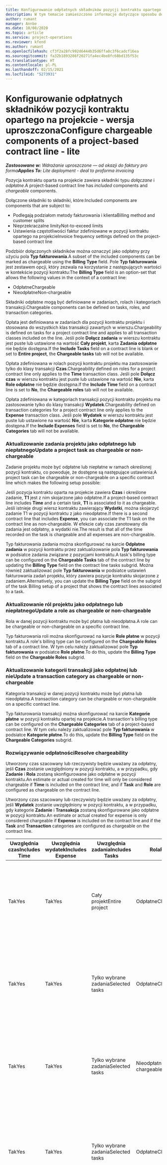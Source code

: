 ```yaml
---
title: Konfigurowanie odpłatnych składników pozycji kontraktu opartego na projekcie - wersja uproszczona
description: W tym temacie zamieszczono informacje dotyczące sposobu dodawania odpłatnych składników do pozycji kontraktu w Project Operations.
author: rumant
manager: Annbe
ms.date: 10/08/2020
ms.topic: article
ms.service: project-operations
ms.reviewer: kfend
ms.author: rumant
ms.openlocfilehash: cf3f2a28fc992d6444b35d6ffa0c3f6cadcf16ea
ms.sourcegitcommit: fa32b1893286f20271fa4ec4be8fc68bd135f53c
ms.translationtype: HT
ms.contentlocale: pl-PL
ms.lasthandoff: 02/15/2021
ms.locfileid: "5273931"
---
```

# <a name="configure-chargeable-components-of-a-project-based-contract-line---lite"></a><span data-ttu-id="62e21-103">Konfigurowanie odpłatnych składników pozycji kontraktu opartego na projekcie - wersja uproszczona</span><span class="sxs-lookup"><span data-stu-id="62e21-103">Configure chargeable components of a project-based contract line - lite</span></span>

<span data-ttu-id="62e21-104">_**Zastosowane w:** Wdrażanie uproszczone — od okazji do faktury pro forma_</span><span class="sxs-lookup"><span data-stu-id="62e21-104">_**Applies To:** Lite deployment - deal to proforma invoicing_</span></span>

<span data-ttu-id="62e21-105">Pozycja kontraktu oparta na projekcie zawiera składniki typu *dołączane* i *odpłatne*.</span><span class="sxs-lookup"><span data-stu-id="62e21-105">A project-based contract line has *included* components and *chargeable* components.</span></span>

<span data-ttu-id="62e21-106">Dołączone składniki to składniki, które:</span><span class="sxs-lookup"><span data-stu-id="62e21-106">Included components are components that are subject to:</span></span>

  - <span data-ttu-id="62e21-107">Podlegają podziałom metody fakturowania i klienta</span><span class="sxs-lookup"><span data-stu-id="62e21-107">Billing method and customer splits</span></span>
  - <span data-ttu-id="62e21-108">Nieprzekraczalne limity</span><span class="sxs-lookup"><span data-stu-id="62e21-108">Not-to-exceed limits</span></span> 
  - <span data-ttu-id="62e21-109">Ustawienia częstotliwości faktur zdefiniowane w pozycji kontraktu opartego na projekcie</span><span class="sxs-lookup"><span data-stu-id="62e21-109">Invoice frequency settings defined on the project-based contract line</span></span>

<span data-ttu-id="62e21-110">Podzbiór dołączonych składników można oznaczyć jako odpłatny przy użyciu pola **Typ fakturowania**.</span><span class="sxs-lookup"><span data-stu-id="62e21-110">A subset of the included components can be marked as chargeable using the **Billing Type** field.</span></span> <span data-ttu-id="62e21-111">Pole **Typ fakturowania** jest zestawem opcji, który zezwala na korzystanie z następujących wartości w kontekście pozycji kontraktu:</span><span class="sxs-lookup"><span data-stu-id="62e21-111">The **Billing Type** field is an option-set that allows the following values in the context of a contract line:</span></span>

  - <span data-ttu-id="62e21-112">Odpłatne</span><span class="sxs-lookup"><span data-stu-id="62e21-112">Chargeable</span></span>
  - <span data-ttu-id="62e21-113">Nieodpłatne</span><span class="sxs-lookup"><span data-stu-id="62e21-113">Non-chargeable</span></span>

<span data-ttu-id="62e21-114">Składniki odpłatne mogą być definiowane w zadaniach, rolach i kategoriach transakcji.</span><span class="sxs-lookup"><span data-stu-id="62e21-114">Chargeable components can be defined on tasks, roles, and transaction categories.</span></span>

<span data-ttu-id="62e21-115">Opłata jest definiowana w zadaniach dla pozycji kontraktu projektu i stosowana do wszystkich klas transakcji zawartych w wierszu.</span><span class="sxs-lookup"><span data-stu-id="62e21-115">Chargeability is defined on tasks for a project contract line and applies to all transaction classes included on the line.</span></span> <span data-ttu-id="62e21-116">Jeśli pole **Dołącz zadania** w wierszu kontraktu jest puste lub ustawione na wartość **Cały projekt**, karta **Zadania odpłatne** nie będzie dostępna.</span><span class="sxs-lookup"><span data-stu-id="62e21-116">If the **Include Tasks** field on a contract line is blank or set to **Entire project**, the **Chargeable tasks** tab will not be available.</span></span>

<span data-ttu-id="62e21-117">Opłata zdefiniowana w rolach pozycji kontraktu projektu ma zastosowanie tylko do klasy transakcji **Czas**.</span><span class="sxs-lookup"><span data-stu-id="62e21-117">Chargeability defined on roles for a project contract line only applies to the **Time** transaction class.</span></span> <span data-ttu-id="62e21-118">Jeśli pole **Dołącz czas** w wierszu kontraktu jest puste lub ustawione na wartość **Nie**, karta **Role odpłatne** nie będzie dostępna.</span><span class="sxs-lookup"><span data-stu-id="62e21-118">If the **Include Time** field on a contract line is set to **No**, the **Chargeable roles** tab will not be available.</span></span>

<span data-ttu-id="62e21-119">Opłata zdefiniowana w kategoriach transakcji pozycji kontraktu projektu ma zastosowanie tylko do klasy transakcji **Wydatek**.</span><span class="sxs-lookup"><span data-stu-id="62e21-119">Chargeability defined on transaction categories for a project contract line only applies to the **Expense** transaction class.</span></span> <span data-ttu-id="62e21-120">Jeśli pole **Wydatek** w wierszu kontraktu jest puste lub ustawione na wartość **Nie**, karta **Kategorie odpłatne** nie będzie dostępna.</span><span class="sxs-lookup"><span data-stu-id="62e21-120">If the **Include Expenses** field is set to **No**, the **Chargeable Categories** tab will not be available.</span></span>

### <a name="update-a-project-task-as-chargeable-or-non-chargeable"></a><span data-ttu-id="62e21-121">Aktualizowanie zadania projektu jako odpłatnego lub niepłatnego</span><span class="sxs-lookup"><span data-stu-id="62e21-121">Update a project task as chargeable or non-chargeable</span></span>

<span data-ttu-id="62e21-122">Zadanie projektu może być odpłatne lub niepłatne w ramach określonej pozycji kontraktu, co powoduje, że dostępne są następujące ustawienia:</span><span class="sxs-lookup"><span data-stu-id="62e21-122">A project task can be chargeable or non-chargeable on a specific contract line which makes the following setup possible:</span></span>

<span data-ttu-id="62e21-123">Jeśli pozycja kontraktu oparta na projekcie zawiera **Czas** i określone zadanie, **T1** jest z nim skojarzone jako odpłatne.</span><span class="sxs-lookup"><span data-stu-id="62e21-123">If a project-based contract line includes **Time** and a certain task, **T1** is associated to it as chargeable.</span></span> <span data-ttu-id="62e21-124">Jeśli istnieje drugi wiersz kontraktu zawierający **Wydatki**, można skojarzyć zadanie T1 w pozycji kontraktu z jako nieodpłatne.</span><span class="sxs-lookup"><span data-stu-id="62e21-124">If there is a second contract line that includes **Expense**, you can associate the T1 task on the contract line as non-chargeable.</span></span> <span data-ttu-id="62e21-125">W efekcie cały czas zanotowany dla zadania jest odpłatny, a wydatki nie.</span><span class="sxs-lookup"><span data-stu-id="62e21-125">The result is that all of the time recorded on the task is chargeable and all expenses are non-chargeable.</span></span>

<span data-ttu-id="62e21-126">Typ fakturowania zadania można skonfigurować na karcie **Odpłatne zadania** w pozycji kontraktu przez zaktualizowanie pola **Typ fakturowania** w podsiatce zadania związane z pozycjami kontraktu.</span><span class="sxs-lookup"><span data-stu-id="62e21-126">A task's billing type can be configured on the **Chargeable Tasks** tab of the contract line by updating the **Billing Type** field on the contract line tasks subgrid.</span></span> <span data-ttu-id="62e21-127">Można również zaktualizować pole **Typ fakturowania** w podsiatce ustawień fakturowania zadań projektu, który zawiera pozycje kontraktu skojarzone z zadaniem.</span><span class="sxs-lookup"><span data-stu-id="62e21-127">Alternatively, you can update the **Billing Type** field on the subgrid of the task Billing setup of a project that shows the contract lines associated to a task.</span></span>

### <a name="update-a-role-as-chargeable-or-non-chargeable"></a><span data-ttu-id="62e21-128">Aktualizowanie ról projektu jako odpłatnego lub niepłatnego</span><span class="sxs-lookup"><span data-stu-id="62e21-128">Update a role as chargeable or non-chargeable</span></span>

<span data-ttu-id="62e21-129">Rola w danej pozycji kontraktu może być płatna lub nieodpłatna.</span><span class="sxs-lookup"><span data-stu-id="62e21-129">A role can be chargeable or non-chargeable on a specific contract line.</span></span>

<span data-ttu-id="62e21-130">Typ fakturowania roli można skonfigurować na karcie **Role płatne** w pozycji kontraktu.</span><span class="sxs-lookup"><span data-stu-id="62e21-130">A role's billing type can be configured on the **Chargeable Roles** tab of a contract line.</span></span> <span data-ttu-id="62e21-131">W tym celu należy zaktualizować pole **Typ fakturowania** w podsiatce **Role płatne**.</span><span class="sxs-lookup"><span data-stu-id="62e21-131">To do this, update the **Billing Type** field on the **Chargeable Roles** subgrid.</span></span>

### <a name="update-a-transaction-category-as-chargeable-or-non-chargeable"></a><span data-ttu-id="62e21-132">Aktualizowanie kategorii transakcji jako odpłatnej lub nie</span><span class="sxs-lookup"><span data-stu-id="62e21-132">Update a transaction category as chargeable or non-chargeable</span></span>

<span data-ttu-id="62e21-133">Kategoria transakcji w danej pozycji kontraktu może być płatna lub nieodpłatna.</span><span class="sxs-lookup"><span data-stu-id="62e21-133">A transaction category can be chargeable or non-chargeable on a specific contract line.</span></span>

<span data-ttu-id="62e21-134">Typ fakturowania transakcji można skonfigurować na karcie **Kategorie płatne** w pozycji kontraktu opartej na projekcie.</span><span class="sxs-lookup"><span data-stu-id="62e21-134">A transaction's billing type can be configured on the **Chargeable Categories** tab of a project-based contract line.</span></span> <span data-ttu-id="62e21-135">W tym celu należy zaktualizować pole **Typ fakturowania** w podsiatce **Kategorie płatne**.</span><span class="sxs-lookup"><span data-stu-id="62e21-135">To do this, update the **Billing Type** field on the **Chargeable Categories** subgrid.</span></span>

### <a name="resolve-chargeability"></a><span data-ttu-id="62e21-136">Rozwiązywanie odpłatności</span><span class="sxs-lookup"><span data-stu-id="62e21-136">Resolve chargeability</span></span>

<span data-ttu-id="62e21-137">Utworzony czas szacowany lub rzeczywisty będzie uważany za odpłatny, jeśli **Czas** zostanie uwzględniony w pozycji kontraktu, a w przypadku, gdy **Zadanie** i **Rola** zostaną skonfigurowane jako odpłatne w pozycji kontraktu.</span><span class="sxs-lookup"><span data-stu-id="62e21-137">An estimate or actual created for time will only be considered chargeable if **Time** is included on the contract line, and if **Task** and **Role** are configured as chargeable on the contract line.</span></span>

<span data-ttu-id="62e21-138">Utworzony czas szacowany lub rzeczywisty będzie uważany za odpłatny, jeśli **Wydatek** zostanie uwzględniony w pozycji kontraktu, a w przypadku, gdy kategorie **Zadanie** i **Transakcja** zostaną skonfigurowane jako odpłatne w pozycji kontraktu.</span><span class="sxs-lookup"><span data-stu-id="62e21-138">An estimate or actual created for expense is only considered chargeable if **Expense** is included on the contract line and if the **Task** and **Transaction** categories are configured as chargeable on the contract line.</span></span>


| <span data-ttu-id="62e21-139">Uwzględnia czas</span><span class="sxs-lookup"><span data-stu-id="62e21-139">Includes Time</span></span> | <span data-ttu-id="62e21-140">Uwzględnia wydatek</span><span class="sxs-lookup"><span data-stu-id="62e21-140">Includes Expense</span></span> | <span data-ttu-id="62e21-141">Uwzględnia zadania</span><span class="sxs-lookup"><span data-stu-id="62e21-141">Includes Tasks</span></span> | <span data-ttu-id="62e21-142">Rola</span><span class="sxs-lookup"><span data-stu-id="62e21-142">Role</span></span>           | <span data-ttu-id="62e21-143">Kategoria</span><span class="sxs-lookup"><span data-stu-id="62e21-143">Category</span></span>       | <span data-ttu-id="62e21-144">Zadanie</span><span class="sxs-lookup"><span data-stu-id="62e21-144">Task</span></span>                                                                                                      |
|---------------|------------------|----------------|----------------|----------------|-----------------------------------------------------------------------------------------------------------|
| <span data-ttu-id="62e21-145">Tak</span><span class="sxs-lookup"><span data-stu-id="62e21-145">Yes</span></span>           | <span data-ttu-id="62e21-146">Tak</span><span class="sxs-lookup"><span data-stu-id="62e21-146">Yes</span></span>              | <span data-ttu-id="62e21-147">Cały projekt</span><span class="sxs-lookup"><span data-stu-id="62e21-147">Entire project</span></span> | <span data-ttu-id="62e21-148">Odpłatne</span><span class="sxs-lookup"><span data-stu-id="62e21-148">Chargeable</span></span>     | <span data-ttu-id="62e21-149">Odpłatne</span><span class="sxs-lookup"><span data-stu-id="62e21-149">Chargeable</span></span>     | <span data-ttu-id="62e21-150">Fakturowanie wartości rzeczywistej czas: **Odpłatny**</span><span class="sxs-lookup"><span data-stu-id="62e21-150">Billing on a Time actual: **Chargeable**</span></span> </br> <span data-ttu-id="62e21-151">Typ fakturowania wartości rzeczywistej wydatku: **Odpłatny**</span><span class="sxs-lookup"><span data-stu-id="62e21-151">Billing type on Expense actual: **Chargeable**</span></span>           |
| <span data-ttu-id="62e21-152">Tak</span><span class="sxs-lookup"><span data-stu-id="62e21-152">Yes</span></span>           | <span data-ttu-id="62e21-153">Tak</span><span class="sxs-lookup"><span data-stu-id="62e21-153">Yes</span></span>              | <span data-ttu-id="62e21-154">Tylko wybrane zadania</span><span class="sxs-lookup"><span data-stu-id="62e21-154">Selected tasks</span></span> | <span data-ttu-id="62e21-155">Odpłatne</span><span class="sxs-lookup"><span data-stu-id="62e21-155">Chargeable</span></span>     | <span data-ttu-id="62e21-156">Odpłatne</span><span class="sxs-lookup"><span data-stu-id="62e21-156">Chargeable</span></span>     | <span data-ttu-id="62e21-157">Fakturowanie wartości rzeczywistej czas: **Odpłatny**</span><span class="sxs-lookup"><span data-stu-id="62e21-157">Billing on a Time actual: **Chargeable**</span></span> </br> <span data-ttu-id="62e21-158">Typ fakturowania wartości rzeczywistej wydatku: **Odpłatny**</span><span class="sxs-lookup"><span data-stu-id="62e21-158">Billing type on Expense actual: **Chargeable**</span></span>           |
| <span data-ttu-id="62e21-159">Tak</span><span class="sxs-lookup"><span data-stu-id="62e21-159">Yes</span></span>           | <span data-ttu-id="62e21-160">Tak</span><span class="sxs-lookup"><span data-stu-id="62e21-160">Yes</span></span>              | <span data-ttu-id="62e21-161">Tylko wybrane zadania</span><span class="sxs-lookup"><span data-stu-id="62e21-161">Selected tasks</span></span> | <span data-ttu-id="62e21-162">Nieodpłatne</span><span class="sxs-lookup"><span data-stu-id="62e21-162">Non-chargeable</span></span> | <span data-ttu-id="62e21-163">Odpłatne</span><span class="sxs-lookup"><span data-stu-id="62e21-163">Chargeable</span></span>     | <span data-ttu-id="62e21-164">Fakturowanie wartości rzeczywistej czas: **Nieodpłatny**</span><span class="sxs-lookup"><span data-stu-id="62e21-164">Billing on a Time actual: **Non-chargeable**</span></span> </br> <span data-ttu-id="62e21-165">Typ fakturowania wartości rzeczywistej wydatku: **Odpłatny**</span><span class="sxs-lookup"><span data-stu-id="62e21-165">Billing type on Expense actual: **Chargeable**</span></span>       |
| <span data-ttu-id="62e21-166">Tak</span><span class="sxs-lookup"><span data-stu-id="62e21-166">Yes</span></span>           | <span data-ttu-id="62e21-167">Tak</span><span class="sxs-lookup"><span data-stu-id="62e21-167">Yes</span></span>              | <span data-ttu-id="62e21-168">Tylko wybrane zadania</span><span class="sxs-lookup"><span data-stu-id="62e21-168">Selected tasks</span></span> | <span data-ttu-id="62e21-169">Odpłatne</span><span class="sxs-lookup"><span data-stu-id="62e21-169">Chargeable</span></span>     | <span data-ttu-id="62e21-170">Odpłatne</span><span class="sxs-lookup"><span data-stu-id="62e21-170">Chargeable</span></span>     | <span data-ttu-id="62e21-171">Fakturowanie wartości rzeczywistej czas: **Nieodpłatny**</span><span class="sxs-lookup"><span data-stu-id="62e21-171">Billing on a Time actual: **Non-chargeable**</span></span> </br> <span data-ttu-id="62e21-172">Typ fakturowania wartości rzeczywistej wydatku: **Nieodpłatny**</span><span class="sxs-lookup"><span data-stu-id="62e21-172">Billing type on Expense actual:   **Non-chargeable**</span></span> |
| <span data-ttu-id="62e21-173">Tak</span><span class="sxs-lookup"><span data-stu-id="62e21-173">Yes</span></span>           | <span data-ttu-id="62e21-174">Tak</span><span class="sxs-lookup"><span data-stu-id="62e21-174">Yes</span></span>              | <span data-ttu-id="62e21-175">Tylko wybrane zadania</span><span class="sxs-lookup"><span data-stu-id="62e21-175">Selected tasks</span></span> | <span data-ttu-id="62e21-176">Nieodpłatne</span><span class="sxs-lookup"><span data-stu-id="62e21-176">Non-chargeable</span></span> | <span data-ttu-id="62e21-177">Odpłatne</span><span class="sxs-lookup"><span data-stu-id="62e21-177">Chargeable</span></span>     | <span data-ttu-id="62e21-178">Fakturowanie wartości rzeczywistej czas: **Nieodpłatny**</span><span class="sxs-lookup"><span data-stu-id="62e21-178">Billing on a Time actual: **Non-chargeable**</span></span> </br> <span data-ttu-id="62e21-179">Typ fakturowania wartości rzeczywistej wydatku: **Nieodpłatny**</span><span class="sxs-lookup"><span data-stu-id="62e21-179">Billing type on Expense actual:   **Non-chargeable**</span></span> |
| <span data-ttu-id="62e21-180">Tak</span><span class="sxs-lookup"><span data-stu-id="62e21-180">Yes</span></span>           | <span data-ttu-id="62e21-181">Tak</span><span class="sxs-lookup"><span data-stu-id="62e21-181">Yes</span></span>              | <span data-ttu-id="62e21-182">Tylko wybrane zadania</span><span class="sxs-lookup"><span data-stu-id="62e21-182">Selected tasks</span></span> | <span data-ttu-id="62e21-183">Nieodpłatne</span><span class="sxs-lookup"><span data-stu-id="62e21-183">Non-chargeable</span></span> | <span data-ttu-id="62e21-184">Nieodpłatne</span><span class="sxs-lookup"><span data-stu-id="62e21-184">Non-chargeable</span></span> | <span data-ttu-id="62e21-185">Fakturowanie wartości rzeczywistej czas: **Nieodpłatny**</span><span class="sxs-lookup"><span data-stu-id="62e21-185">Billing on a Time actual: **Non-chargeable**</span></span> </br> <span data-ttu-id="62e21-186">Typ fakturowania wartości rzeczywistej wydatku: **Nieodpłatny**</span><span class="sxs-lookup"><span data-stu-id="62e21-186">Billing type on Expense actual:   **Non-chargeable**</span></span> |
| <span data-ttu-id="62e21-187">No</span><span class="sxs-lookup"><span data-stu-id="62e21-187">No</span></span>            | <span data-ttu-id="62e21-188">Tak</span><span class="sxs-lookup"><span data-stu-id="62e21-188">Yes</span></span>              | <span data-ttu-id="62e21-189">Cały projekt</span><span class="sxs-lookup"><span data-stu-id="62e21-189">Entire project</span></span> | <span data-ttu-id="62e21-190">Nie można ustawić</span><span class="sxs-lookup"><span data-stu-id="62e21-190">Can't be set</span></span>   | <span data-ttu-id="62e21-191">Odpłatne</span><span class="sxs-lookup"><span data-stu-id="62e21-191">Chargeable</span></span>     | <span data-ttu-id="62e21-192">Fakturowanie wartości rzeczywistej czas: **Niedostępne**</span><span class="sxs-lookup"><span data-stu-id="62e21-192">Billing on a Time actual: **Not available**</span></span></br><span data-ttu-id="62e21-193">Typ fakturowania wartości rzeczywistej wydatku: **Odpłatny**</span><span class="sxs-lookup"><span data-stu-id="62e21-193">Billing type on Expense actual: **Chargeable**</span></span>          |
| <span data-ttu-id="62e21-194">No</span><span class="sxs-lookup"><span data-stu-id="62e21-194">No</span></span>            | <span data-ttu-id="62e21-195">Tak</span><span class="sxs-lookup"><span data-stu-id="62e21-195">Yes</span></span>              | <span data-ttu-id="62e21-196">Cały projekt</span><span class="sxs-lookup"><span data-stu-id="62e21-196">Entire project</span></span> | <span data-ttu-id="62e21-197">Nie można ustawić</span><span class="sxs-lookup"><span data-stu-id="62e21-197">Can't be set</span></span>   | <span data-ttu-id="62e21-198">Nieodpłatne</span><span class="sxs-lookup"><span data-stu-id="62e21-198">Non-chargeable</span></span> | <span data-ttu-id="62e21-199">Fakturowanie wartości rzeczywistej czas: **Niedostępne**</span><span class="sxs-lookup"><span data-stu-id="62e21-199">Billing on a Time actual: **Not available**</span></span></br> <span data-ttu-id="62e21-200">Typ fakturowania wartości rzeczywistej wydatku: **Nieodpłatny**</span><span class="sxs-lookup"><span data-stu-id="62e21-200">Billing type on Expense actual: **Non-chargeable**</span></span>     |
| <span data-ttu-id="62e21-201">Tak</span><span class="sxs-lookup"><span data-stu-id="62e21-201">Yes</span></span>           | <span data-ttu-id="62e21-202">No</span><span class="sxs-lookup"><span data-stu-id="62e21-202">No</span></span>               | <span data-ttu-id="62e21-203">Cały projekt</span><span class="sxs-lookup"><span data-stu-id="62e21-203">Entire project</span></span> | <span data-ttu-id="62e21-204">Odpłatne</span><span class="sxs-lookup"><span data-stu-id="62e21-204">Chargeable</span></span>     | <span data-ttu-id="62e21-205">Nie można ustawić</span><span class="sxs-lookup"><span data-stu-id="62e21-205">Can't be set</span></span>   | <span data-ttu-id="62e21-206">Fakturowanie wartości rzeczywistej czas: **Odpłatny**</span><span class="sxs-lookup"><span data-stu-id="62e21-206">Billing on a Time actual: **Chargeable**</span></span> </br> <span data-ttu-id="62e21-207">Typ fakturowania wartości rzeczywistej wydatku: **Niedostępne**</span><span class="sxs-lookup"><span data-stu-id="62e21-207">Billing type on Expense actual: **Not available**</span></span>        |
| <span data-ttu-id="62e21-208">Tak</span><span class="sxs-lookup"><span data-stu-id="62e21-208">Yes</span></span>           | <span data-ttu-id="62e21-209">No</span><span class="sxs-lookup"><span data-stu-id="62e21-209">No</span></span>               | <span data-ttu-id="62e21-210">Cały projekt</span><span class="sxs-lookup"><span data-stu-id="62e21-210">Entire project</span></span> | <span data-ttu-id="62e21-211">Nieodpłatne</span><span class="sxs-lookup"><span data-stu-id="62e21-211">Non-chargeable</span></span> | <span data-ttu-id="62e21-212">Nie można ustawić</span><span class="sxs-lookup"><span data-stu-id="62e21-212">Can't be set</span></span>   | <span data-ttu-id="62e21-213">Fakturowanie wartości rzeczywistej czas: **Nieodpłatny**</span><span class="sxs-lookup"><span data-stu-id="62e21-213">Billing on a Time actual: **Non-chargeable**</span></span> </br><span data-ttu-id="62e21-214">Typ fakturowania wartości rzeczywistej wydatku: **Niedostępne**</span><span class="sxs-lookup"><span data-stu-id="62e21-214">Billing type on Expense actual: **Not   available**</span></span>   |


[!INCLUDE[footer-include](../../includes/footer-banner.md)]